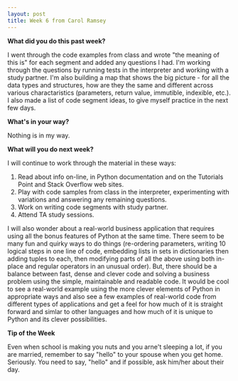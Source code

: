 ```yaml
---
layout: post
title: Week 6 from Carol Ramsey
---
```


**What did you do this past week?**

I went through the code examples from class and wrote "the meaning of this is" for each segment and added any questions I had. I'm working through the questions by running tests in the interpreter and working with a study partner. I'm also building a map that shows the big picture - for all the data types and structures, how are they the same and different across various charactaristics (parameters, return value, immutible, indexible, etc.). I also made a list of code segment ideas, to give myself practice in the next few days. 

**What's in your way?**

Nothing is in my way.  

**What will you do next week?**

I will continue to work through the material in these ways: 
1) Read about info on-line, in Python documentation and on the Tutorials Point and Stack Overflow web sites.
2) Play with code samples from class in the interpreter, experimenting with variations and answering any remaining questions.
3) Work on writing code segments with study partner.  
4) Attend TA study sessions. 

I will also wonder about a real-world business application that requires using all the bonus features of Python at the same time. There seem to be many fun and quirky ways to do things (re-ordering parameters, writing 10 logical steps in one line of code, embedding lists in sets in dictionaries then adding tuples to each, then modifying parts of all the above using both in-place and regular operators in an unusual order). But, there should be a balance between fast, dense and clever code and solving a business problem using the simple, maintainable and readable code. It would be cool to see a real-world example using the more clever elements of Python in appropriate ways and also see a few examples of real-world code from different types of applications and get a feel for how much of it is straight forward and simlar to other languages and how much of it is unique to Python and its clever possibilities. 

**Tip of the Week**

Even when school is making you nuts and you arne't sleeping a lot, if you are married, remember to say "hello" to your spouse when you get home. Seriously. You need to say, "hello" and if possible, ask him/her about their day. 



